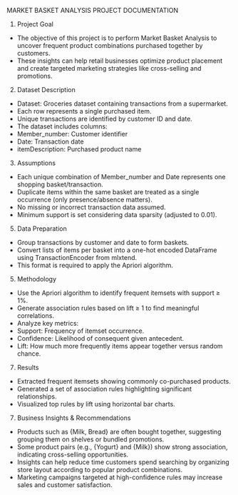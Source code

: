MARKET BASKET ANALYSIS PROJECT DOCUMENTATION

1. Project Goal
- The objective of this project is to perform Market Basket Analysis to uncover frequent product combinations purchased together by customers.
- These insights can help retail businesses optimize product placement and create targeted marketing strategies like cross-selling and promotions.
  
2. Dataset Description

- Dataset: Groceries dataset containing transactions from a supermarket.
- Each row represents a single purchased item.
- Unique transactions are identified by customer ID and date.
- The dataset includes columns:
- Member_number: Customer identifier
- Date: Transaction date
- itemDescription: Purchased product name

3. Assumptions
   
- Each unique combination of Member_number and Date represents one shopping basket/transaction.
- Duplicate items within the same basket are treated as a single occurrence (only presence/absence matters).
- No missing or incorrect transaction data assumed.
- Minimum support is set considering data sparsity (adjusted to 0.01).

5. Data Preparation
- Group transactions by customer and date to form baskets.
- Convert lists of items per basket into a one-hot encoded DataFrame using TransactionEncoder from mlxtend.
- This format is required to apply the Apriori algorithm.

5. Methodology
   
- Use the Apriori algorithm to identify frequent itemsets with support ≥ 1%.
- Generate association rules based on lift ≥ 1 to find meaningful correlations.
- Analyze key metrics:
- Support: Frequency of itemset occurrence.
- Confidence: Likelihood of consequent given antecedent.
- Lift: How much more frequently items appear together versus random chance.

7. Results
   
- Extracted frequent itemsets showing commonly co-purchased products.
- Generated a set of association rules highlighting significant relationships.
- Visualized top rules by lift using horizontal bar charts.

7. Business Insights & Recommendations
   
- Products such as {Milk, Bread} are often bought together, suggesting grouping them on shelves or bundled promotions.
- Some product pairs (e.g., {Yogurt} and {Milk}) show strong association, indicating cross-selling opportunities.
- Insights can help reduce time customers spend searching by organizing store layout according to popular product combinations.
- Marketing campaigns targeted at high-confidence rules may increase sales and customer satisfaction.
